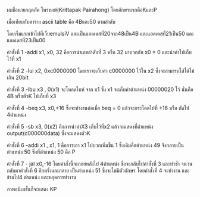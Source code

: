 ผมชื่อนายกฤตภัค ไพรหงษ์(Krittapak Pairahong) โดยอักษรแรกคือKและP

เมื่อเทียบกับตาราง ascii table คือ 4Bและ50 ตามลำดับ

โดยเริ่มแรกเข้าไปที่เว็บemulsiV และเป็นแอดเดสที่20จาก48เป็น4B และแอดเดสที่21เป็น50 และแอดเดสที่23เป็น00

คำสั่งที่ 1 -addi x1, x0, 32 คือการนำเลขลำดับที่ 3 หรือ 32 มาบวกกับ x0 = 0 และนำค่าไปเก็บไว้ที่ x1

คำสั่งที่ 2 -lui x2, 0xc0000000 โดยเราจะเก็บค่า c0000000 ไว้ใน x2 ซึ่งจะสามารถใส่ได้ไม่เกิน 20bit 

คำสั่งที่ 3 -lbu x3 , 0(x1) จะโหลดไบท์ จาก x1 ซึ่ง x1 จะเก็บค่าตำแหน่ง 00000020 ไว้ นั่นคือ 4B หรือตัวK ไปเก็บที่ x3

คำสั่งที่ 4 -beq x3, x0,+16 ซึ่งจะทำงานต่อเมื่อ beq = 0 แล้วจะกระโดดไปที่ +16 หรือ ถัดไป 4ตำแหน่ง

คำสั่งที่ 5 -sb x3, 0(x2) คือการนำค่าX3 เก็บไว้ที่x2 แล้วจะแสดงที่ตำแหน่ง output(c000000data) ซึ่งจะแสดงตัวK

คำสั่งที่ 6 -addi x1 , x1, 1 คือการเอา x1 ไปบวกเพิ่มขึ้น 1 ซึ่งเดิมคือตำแหน่ง 49 จึงกลายเป็นตำแหน่ง 50
ซึ่งที่ตำแหน่ง 50 คือ P

คำสั่งที่ 7 - jal x0,-16 โดยคำสั่งนี้จะถอยหลังไป 4ตำแหน่ง ซึ่งจะกลับไปคำสั่งที่ 3 และทำซ้ำ
จนวนกลับมาคำสั่งที่ 6 อีกครั้งและกลาย เป็นตำแหน่ง 51 ซึ่งจะไม่มีตัวอักษร โดยคำสั่งที่ 4 จะทำงาน และข้ามไป4 ตำแหน่ง และหยุดการทำงาน

ภาพอนิเมชั่นก็จะแสดง KP
